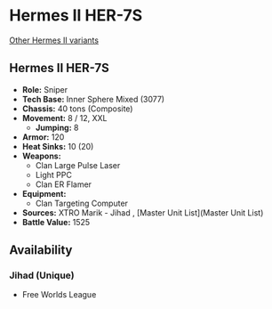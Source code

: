 # Hermes II HER-7S 

[Other Hermes II variants](../hermes_ii.md) 

## Hermes II HER-7S 

- **Role:** Sniper 
- **Tech Base:** Inner Sphere Mixed (3077) 
- **Chassis:** 40 tons (Composite) 
- **Movement:** 8 / 12, XXL 
  - **Jumping:** 8 
- **Armor:** 120 
- **Heat Sinks:** 10 (20) 
- **Weapons:** 
  - Clan Large Pulse Laser 
  - Light PPC 
  - Clan ER Flamer 
- **Equipment:** 
  - Clan Targeting Computer 
- **Sources:** XTRO Marik - Jihad , [Master Unit List](Master Unit List) 
- **Battle Value:** 1525 

## Availability 

### Jihad (Unique) 

- Free Worlds League 

